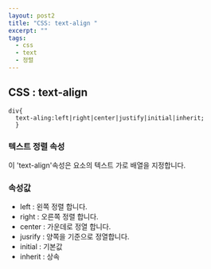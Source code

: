 ```yaml
---
layout: post2
title: "CSS: text-align "
excerpt: ""
tags: 
  - css
  - text
  - 정렬
---
```

## CSS : text-align
```
div{
  text-aling:left|right|center|justify|initial|inherit;
  }
```
### 텍스트 정렬 속성
이 'text-align'속성은 요소의 텍스트 가로 배열을 지정합니다.
### 속성값
+ left : 왼쪽 정렬 합니다.
+ right : 오른쪽 정렬 합니다.
+ center : 가운데로 정열 합니다.
+ jusrify : 양쪽을 기준으로 정열합니다.
+ initial : 기본값
+ inherit : 상속

